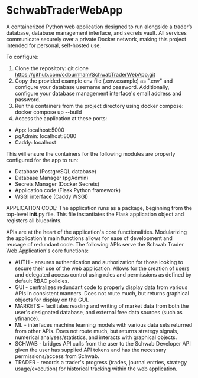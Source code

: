 # SchwabTraderWebApp
A containerized Python web application designed to run alongside a trader’s database, database management interface, and secrets vault. All services communicate securely over a private Docker network, making this project intended for personal, self-hosted use.

To configure:
1. Clone the repository: git clone https://github.com/cdburnham/SchwabTraderWebApp.git
2. Copy the provided example env file (.env.example) as ".env" and configure your database username and password. Additionally, configure your database management interface's email address and password.
3. Run the containers from the project directory using docker compose: docker compose up --build
4. Access the application at these ports:
- App: localhost:5000
- pgAdmin: localhost:8080
- Caddy: localhost

This will ensure the containers for the following modules are properly configured for the app to run:
- Database (PostgreSQL database)
- Database Manager (pgAdmin)
- Secrets Manager (Docker Secrets)
- Application code (Flask Python framework)
- WSGI interface (Caddy WSGI)

APPLICATION CODE:
The application runs as a package, beginning from the top-level __init__.py file. This file instantiates the Flask application object and registers all blueprints.

APIs are at the heart of the application's core functionalities. Modularizing the application's main functions allows for ease of development and reusage of redundant code. The following APIs serve the Schwab Trader Web Application's core functions:

- AUTH - ensures authentication and authorization for those looking to secure their use of the web application. Allows for the creation of users and delegated access control using roles and permissions as defined by default RBAC policies.
- GUI - centralizes redundant code to properly display data from various APIs in consistent manners. Does not route much, but returns graphical objects for display on the GUI.
- MARKETS - facilitates reading and writing of market data from both the user's designated database, and external free data sources (such as yfinance).
- ML - interfaces machine learning models with various data sets returned from other APIs. Does not route much, but returns strategy signals, numerical analyses/statistics, and interacts with graphical objects.
- SCHWAB - bridges API calls from the user to the Schwab Developer API given the user has supplied API tokens and has the necessary permissions/access from Schwab.
- TRADER - records a trader's progress (trades, journal entries, strategy usage/execution) for historical tracking within the web application.
